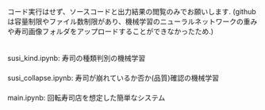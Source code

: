 コード実行はせず、ソースコードと出力結果の閲覧のみでお願いします. 
(githubは容量制限やファイル数制限があり、機械学習のニューラルネットワークの重みや寿司画像フォルダをアップロードすることができなかったため.)
　　　　　　　　　　　　　　　　　　　　　　　　　　　　　　　　　　　　　　　　　　　　　　　　　　　　　　　　　
                                                         
susi_kind.ipynb: 寿司の種類判別の機械学習 　　　　　　　　　　　　　　　　　　　　　　　　　　　　　　　　　　　　　　　　　　　　　　　　　　　　　　　　　　　　　　　　　　　　　　　　　　　　
susi_collapse.ipynb: 寿司が崩れているか否か(品質)確認の機械学習 　　　　　　　　　　　　　　　　　　　　　　　　　　　　　　　　　　　　　　　　　　　　　　　　　　　　　　　　　　　　　　　　　
main.ipynb: 回転寿司店を想定した簡単なシステム
